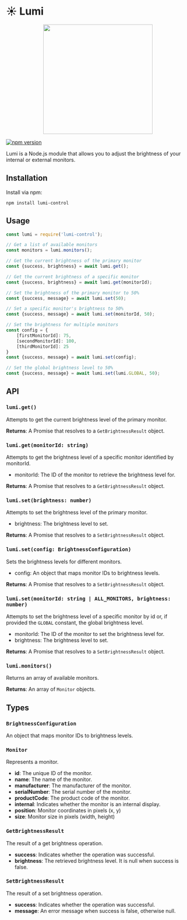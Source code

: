# ☀️ Lumi

<p align="center">
<img src="https://i.imgur.com/xextiVJ.png" height="300">
</p>

[![npm version](https://badge.fury.io/js/lumi-control.svg)](https://badge.fury.io/js/lumi-control)

Lumi is a Node.js module that allows you to adjust the brightness of your internal or external monitors.

## Installation

Install via npm:

```commandline
npm install lumi-control
```

## Usage

```javascript
const lumi = require('lumi-control');

// Get a list of available monitors
const monitors = lumi.monitors();

// Get the current brightness of the primary monitor
const {success, brightness} = await lumi.get();

// Get the current brightness of a specific monitor
const {success, brightness} = await lumi.get(monitorId);

// Set the brightness of the primary monitor to 50%
const {success, message} = await lumi.set(50);

// Set a specific monitor's brightness to 50%
const {success, message} = await lumi.set(monitorId, 50);

// Set the brightness for multiple monitors
const config = {
    [firstMonitorId]: 75,
    [secondMonitorId]: 100,
    [thirdMonitorId]: 25
}
const {success, message} = await lumi.set(config);

// Set the global brightness level to 50%
const {success, message} = await lumi.set(lumi.GLOBAL, 50);

```

## API

### `lumi.get()`

Attempts to get the current brightness level of the primary monitor.

**Returns**: A Promise that resolves to a `GetBrightnessResult` object.

### `lumi.get(monitorId: string)`

Attempts to get the brightness level of a specific monitor identified by monitorId.

- monitorId: The ID of the monitor to retrieve the brightness level for.

**Returns**: A Promise that resolves to a `GetBrightnessResult` object.

### `lumi.set(brightness: number)`

Attempts to set the brightness level of the primary monitor.

- brightness: The brightness level to set.

**Returns**: A Promise that resolves to a `SetBrightnessResult` object.

### `lumi.set(config: BrightnessConfiguration)`

Sets the brightness levels for different monitors.

- config: An object that maps monitor IDs to brightness levels.

**Returns**: A Promise that resolves to a `SetBrightnessResult` object.

### `lumi.set(monitorId: string | ALL_MONITORS, brightness: number)`

Attempts to set the brightness level of a specific monitor by id or, if provided the `GLOBAL` constant, the global brightness level.

- monitorId: The ID of the monitor to set the brightness level for.
- brightness: The brightness level to set.

**Returns**: A Promise that resolves to a `SetBrightnessResult` object.

### `lumi.monitors()`

Returns an array of available monitors.

**Returns**: An array of `Monitor` objects.

## Types

### `BrightnessConfiguration`

An object that maps monitor IDs to brightness levels.

### `Monitor`

Represents a monitor.

- **id**: The unique ID of the monitor.
- **name**: The name of the monitor.
- **manufacturer**: The manufacturer of the monitor.
- **serialNumber**: The serial number of the monitor.
- **productCode**: The product code of the monitor.
- **internal**: Indicates whether the monitor is an internal display.
- **position**: Monitor coordinates in pixels (x, y)
- **size**: Monitor size in pixels (width, height)

### `GetBrightnessResult`

The result of a get brightness operation.

- **success**: Indicates whether the operation was successful.
- **brightness**: The retrieved brightness level. It is null when success is false.

### `SetBrightnessResult`

The result of a set brightness operation.

- **success**: Indicates whether the operation was successful.
- **message**: An error message when success is false, otherwise null.